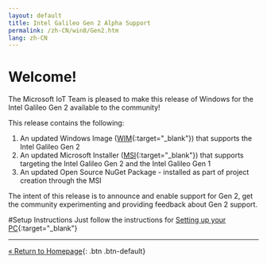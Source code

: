 ```yaml
---
layout: default
title: Intel Galileo Gen 2 Alpha Support
permalink: /zh-CN/win8/Gen2.htm
lang: zh-CN
---
```


# Welcome!
The Microsoft IoT Team is pleased to make this release of Windows for the Intel Galileo Gen 2 available to the community!

This release contains the following:

1. An updated Windows Image ([WIM](http://go.microsoft.com/fwlink/?LinkID=513083&clcid=0x409){:target="_blank"}) that supports the Intel Galileo Gen 2
2. An updated Microsoft Installer ([MSI](http://go.microsoft.com/fwlink/?LinkID=513082&clcid=0x409){:target="_blank"}) that supports targeting the Intel Galileo Gen 2 and the Intel Galileo Gen 1
3. An updated Open Source NuGet Package - installed as part of project creation through the MSI

The intent of this release is to announce and enable support for Gen 2, get the community experimenting and providing feedback about Gen 2 support.

#Setup Instructions
Just follow the instructions for [Setting up your PC](SetupPC.htm){:target="_blank"}

---
[&laquo; Return to Homepage]({{site.baseurl}}/{{page.lang}}/index.htm){: .btn .btn-default}
